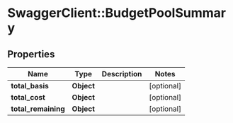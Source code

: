 # SwaggerClient::BudgetPoolSummary

## Properties
Name | Type | Description | Notes
------------ | ------------- | ------------- | -------------
**total_basis** | **Object** |  | [optional] 
**total_cost** | **Object** |  | [optional] 
**total_remaining** | **Object** |  | [optional] 


